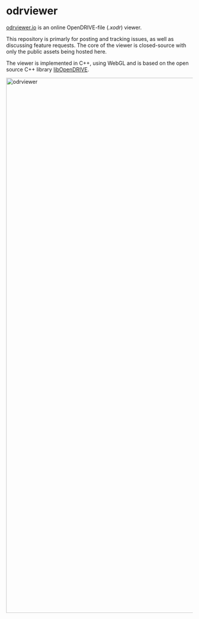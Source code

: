 # odrviewer

[odrviewer.io](https://odrviewer.io) is an online OpenDRIVE-file (_.xodr_) viewer.

This repository is primarly for posting and tracking issues, as well as discussing feature requests.
The core of the viewer is closed-source with only the public assets being hosted here.

The viewer is implemented in C++, using WebGL and is based on the open source C++ library [libOpenDRIVE](https://github.com/pageldev/libOpenDRIVE).

<img width="1440" alt="odrviewer" src="https://github.com/pageldev/odrviewer/assets/42587026/5e6066c2-9fab-4fa5-8aae-ed54c0248b1c">

